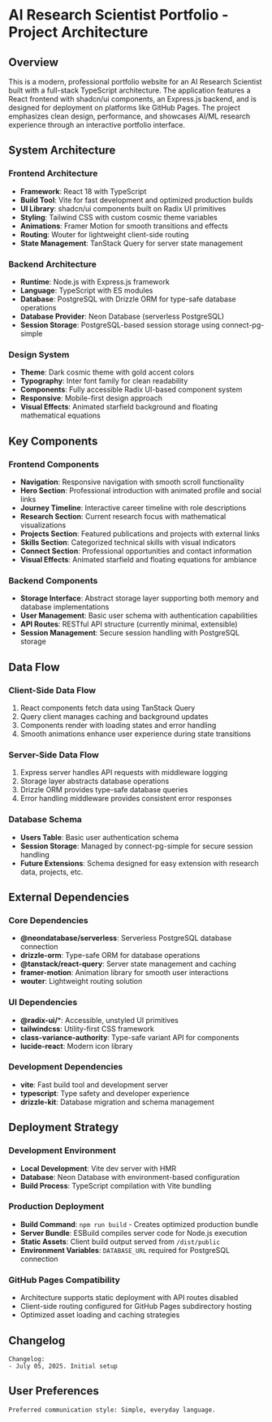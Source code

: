 # AI Research Scientist Portfolio - Project Architecture

## Overview

This is a modern, professional portfolio website for an AI Research Scientist built with a full-stack TypeScript architecture. The application features a React frontend with shadcn/ui components, an Express.js backend, and is designed for deployment on platforms like GitHub Pages. The project emphasizes clean design, performance, and showcases AI/ML research experience through an interactive portfolio interface.

## System Architecture

### Frontend Architecture
- **Framework**: React 18 with TypeScript
- **Build Tool**: Vite for fast development and optimized production builds
- **UI Library**: shadcn/ui components built on Radix UI primitives
- **Styling**: Tailwind CSS with custom cosmic theme variables
- **Animations**: Framer Motion for smooth transitions and effects
- **Routing**: Wouter for lightweight client-side routing
- **State Management**: TanStack Query for server state management

### Backend Architecture
- **Runtime**: Node.js with Express.js framework
- **Language**: TypeScript with ES modules
- **Database**: PostgreSQL with Drizzle ORM for type-safe database operations
- **Database Provider**: Neon Database (serverless PostgreSQL)
- **Session Storage**: PostgreSQL-based session storage using connect-pg-simple

### Design System
- **Theme**: Dark cosmic theme with gold accent colors
- **Typography**: Inter font family for clean readability
- **Components**: Fully accessible Radix UI-based component system
- **Responsive**: Mobile-first design approach
- **Visual Effects**: Animated starfield background and floating mathematical equations

## Key Components

### Frontend Components
- **Navigation**: Responsive navigation with smooth scroll functionality
- **Hero Section**: Professional introduction with animated profile and social links
- **Journey Timeline**: Interactive career timeline with role descriptions
- **Research Section**: Current research focus with mathematical visualizations
- **Projects Section**: Featured publications and projects with external links
- **Skills Section**: Categorized technical skills with visual indicators
- **Connect Section**: Professional opportunities and contact information
- **Visual Effects**: Animated starfield and floating equations for ambiance

### Backend Components
- **Storage Interface**: Abstract storage layer supporting both memory and database implementations
- **User Management**: Basic user schema with authentication capabilities
- **API Routes**: RESTful API structure (currently minimal, extensible)
- **Session Management**: Secure session handling with PostgreSQL storage

## Data Flow

### Client-Side Data Flow
1. React components fetch data using TanStack Query
2. Query client manages caching and background updates
3. Components render with loading states and error handling
4. Smooth animations enhance user experience during state transitions

### Server-Side Data Flow
1. Express server handles API requests with middleware logging
2. Storage layer abstracts database operations
3. Drizzle ORM provides type-safe database queries
4. Error handling middleware provides consistent error responses

### Database Schema
- **Users Table**: Basic user authentication schema
- **Session Storage**: Managed by connect-pg-simple for secure session handling
- **Future Extensions**: Schema designed for easy extension with research data, projects, etc.

## External Dependencies

### Core Dependencies
- **@neondatabase/serverless**: Serverless PostgreSQL database connection
- **drizzle-orm**: Type-safe ORM for database operations
- **@tanstack/react-query**: Server state management and caching
- **framer-motion**: Animation library for smooth user interactions
- **wouter**: Lightweight routing solution

### UI Dependencies
- **@radix-ui/***: Accessible, unstyled UI primitives
- **tailwindcss**: Utility-first CSS framework
- **class-variance-authority**: Type-safe variant API for components
- **lucide-react**: Modern icon library

### Development Dependencies
- **vite**: Fast build tool and development server
- **typescript**: Type safety and developer experience
- **drizzle-kit**: Database migration and schema management

## Deployment Strategy

### Development Environment
- **Local Development**: Vite dev server with HMR
- **Database**: Neon Database with environment-based configuration
- **Build Process**: TypeScript compilation with Vite bundling

### Production Deployment
- **Build Command**: `npm run build` - Creates optimized production bundle
- **Server Bundle**: ESBuild compiles server code for Node.js execution
- **Static Assets**: Client build output served from `/dist/public`
- **Environment Variables**: `DATABASE_URL` required for PostgreSQL connection

### GitHub Pages Compatibility
- Architecture supports static deployment with API routes disabled
- Client-side routing configured for GitHub Pages subdirectory hosting
- Optimized asset loading and caching strategies

## Changelog

```
Changelog:
- July 05, 2025. Initial setup
```

## User Preferences

```
Preferred communication style: Simple, everyday language.
```